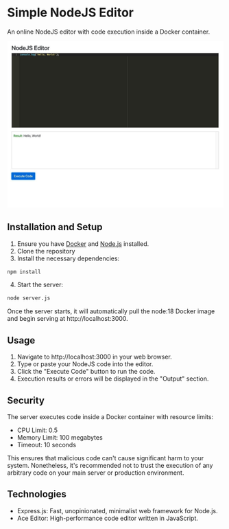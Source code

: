 # Simple NodeJS Editor

An online NodeJS editor with code execution inside a Docker container.

![interface](/img/screen.jpg?raw=true "Main interface")

## Installation and Setup

1. Ensure you have [Docker](https://docs.docker.com/engine/install/) and [Node.js](https://nodejs.org/en/download) installed.
2. Clone the repository
3. Install the necessary dependencies:
``` bash
npm install
```
4. Start the server:
``` bash
node server.js
```

Once the server starts, it will automatically pull the node:18 Docker image and begin serving at http://localhost:3000.

## Usage

1. Navigate to http://localhost:3000 in your web browser.
2. Type or paste your NodeJS code into the editor.
3. Click the "Execute Code" button to run the code.
4. Execution results or errors will be displayed in the "Output" section.


## Security
The server executes code inside a Docker container with resource limits:

* CPU Limit: 0.5
* Memory Limit: 100 megabytes
* Timeout: 10 seconds

This ensures that malicious code can't cause significant harm to your system. Nonetheless, it's recommended not to trust the execution of any arbitrary code on your main server or production environment.

## Technologies

* Express.js: Fast, unopinionated, minimalist web framework for Node.js.
* Ace Editor: High-performance code editor written in JavaScript.